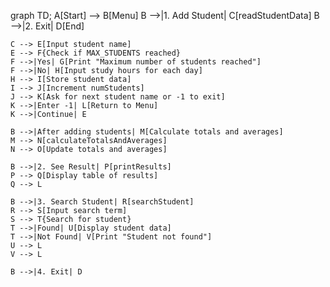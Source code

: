 graph TD;
    A[Start] --> B[Menu]
    B -->|1. Add Student| C[readStudentData]
    B -->|2. Exit| D[End]
    
    C --> E[Input student name]
    E --> F{Check if MAX_STUDENTS reached}
    F -->|Yes| G[Print "Maximum number of students reached"]
    F -->|No| H[Input study hours for each day]
    H --> I[Store student data]
    I --> J[Increment numStudents]
    J --> K[Ask for next student name or -1 to exit]
    K -->|Enter -1| L[Return to Menu]
    K -->|Continue| E

    B -->|After adding students| M[Calculate totals and averages]
    M --> N[calculateTotalsAndAverages]
    N --> O[Update totals and averages]

    B -->|2. See Result| P[printResults]
    P --> Q[Display table of results]
    Q --> L

    B -->|3. Search Student| R[searchStudent]
    R --> S[Input search term]
    S --> T{Search for student}
    T -->|Found| U[Display student data]
    T -->|Not Found| V[Print "Student not found"]
    U --> L
    V --> L

    B -->|4. Exit| D
